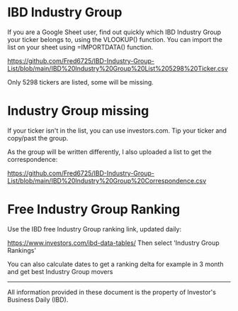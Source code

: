 # IBD Industry Group

If you are a Google Sheet user,
find out quickly which IBD Industry Group your ticker belongs to, using the VLOOKUP() function.
You can import the list on your sheet using =IMPORTDATA() function.

https://github.com/Fred6725/IBD-Industry-Group-List/blob/main/IBD%20Industry%20Group%20List%205298%20Ticker.csv

Only 5298 tickers are listed, some will be missing.

# Industry Group missing

If your ticker isn't in the list, you can use investors.com.
Tip your ticker and copy/past the group. 

As the group will be written differently, I also uploaded a list to get the correspondence:

https://github.com/Fred6725/IBD-Industry-Group-List/blob/main/IBD%20Industry%20Group%20Correspondence.csv

# Free Industry Group Ranking

Use the IBD free Industry Group ranking link, updated daily:

https://www.investors.com/ibd-data-tables/
Then select 'Industry Group Rankings'

You can also calculate dates to get a ranking delta for example in 3 month and get best Industry Group movers

----------------------------------------------------------------------------------------------
All information provided in these document is the property of Investor's Business Daily (IBD).
